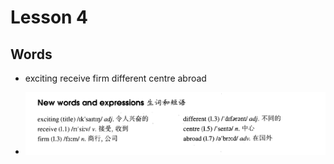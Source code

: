 # Lesson 4

## Words

- exciting receive firm different centre abroad

- ![Words](/images/Part2/words-4.png)
